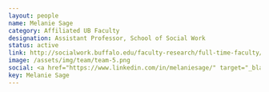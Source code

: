 ```yaml
---
layout: people
name: Melanie Sage
category: Affiliated UB Faculty
designation: Assistant Professor, School of Social Work
status: active
link: http://socialwork.buffalo.edu/faculty-research/full-time-faculty/melanie-sage.html
image: /assets/img/team/team-5.png
social: <a href="https://www.linkedin.com/in/melaniesage/" target="_blank"><i class="icofont-linkedin"></i></a><a href="https://twitter.com/melaniesage?ref_src=twsrc%5Egoogle%7Ctwcamp%5Eserp%7Ctwgr%5Eauthor" target="_blank"><i class="icofont-twitter"></i></a><a href="mailto:msage@buffalo.edu" target="_blank"><i class="icofont-email"></i></a>
key: Melanie Sage
---
```



